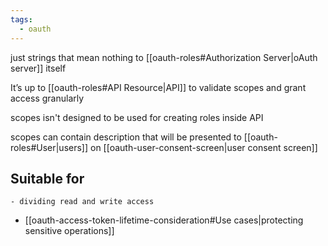 ```yaml
---
tags:
  - oauth
---
```

just strings that mean nothing to [[oauth-roles#Authorization Server|oAuth server]] itself

It’s up to [[oauth-roles#API Resource|API]]  to validate scopes and grant access granularly

scopes isn't designed to be used for creating roles inside API

scopes can contain description that will be presented to [[oauth-roles#User|users]] on [[oauth-user-consent-screen|user consent screen]]

## Suitable for
	- dividing read and write access
- [[oauth-access-token-lifetime-consideration#Use cases|protecting sensitive operations]]